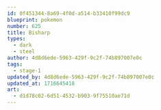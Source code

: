 ```yaml
---
id: 0f451344-8a69-4f0d-a514-b33410f99dc9
blueprint: pokemon
number: 625
title: Bisharp
types:
  - dark
  - steel
author: 4d8d6ede-5963-429f-9c2f-74b897007e0c
tags:
  - stage-1
updated_by: 4d8d6ede-5963-429f-9c2f-74b897007e0c
updated_at: 1716645418
art:
  - d1d78c02-6d51-4532-b903-9f75510ae71d
---
```

